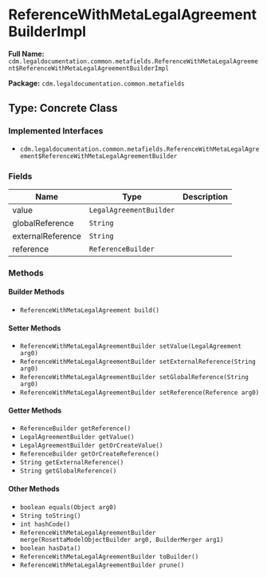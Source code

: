 # ReferenceWithMetaLegalAgreementBuilderImpl

**Full Name:** `cdm.legaldocumentation.common.metafields.ReferenceWithMetaLegalAgreement$ReferenceWithMetaLegalAgreementBuilderImpl`

**Package:** `cdm.legaldocumentation.common.metafields`

## Type: Concrete Class

### Implemented Interfaces

- `cdm.legaldocumentation.common.metafields.ReferenceWithMetaLegalAgreement$ReferenceWithMetaLegalAgreementBuilder`

### Fields

| Name | Type | Description |
|------|------|-------------|
| value | `LegalAgreementBuilder` |  |
| globalReference | `String` |  |
| externalReference | `String` |  |
| reference | `ReferenceBuilder` |  |

### Methods

#### Builder Methods

- `ReferenceWithMetaLegalAgreement build()`

#### Setter Methods

- `ReferenceWithMetaLegalAgreementBuilder setValue(LegalAgreement arg0)`
- `ReferenceWithMetaLegalAgreementBuilder setExternalReference(String arg0)`
- `ReferenceWithMetaLegalAgreementBuilder setGlobalReference(String arg0)`
- `ReferenceWithMetaLegalAgreementBuilder setReference(Reference arg0)`

#### Getter Methods

- `ReferenceBuilder getReference()`
- `LegalAgreementBuilder getValue()`
- `LegalAgreementBuilder getOrCreateValue()`
- `ReferenceBuilder getOrCreateReference()`
- `String getExternalReference()`
- `String getGlobalReference()`

#### Other Methods

- `boolean equals(Object arg0)`
- `String toString()`
- `int hashCode()`
- `ReferenceWithMetaLegalAgreementBuilder merge(RosettaModelObjectBuilder arg0, BuilderMerger arg1)`
- `boolean hasData()`
- `ReferenceWithMetaLegalAgreementBuilder toBuilder()`
- `ReferenceWithMetaLegalAgreementBuilder prune()`

